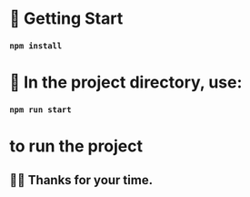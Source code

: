 # 🐻 Getting Start
### `npm install`



# 🐻 In the project directory, use:

### `npm run start`

# to run the project
## 🐻✨ Thanks for your time.
